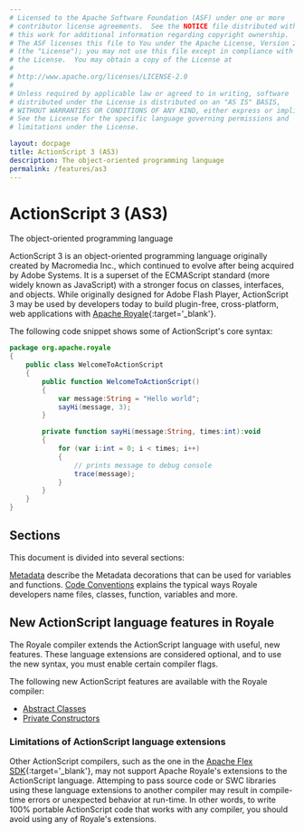 ```yaml
---
# Licensed to the Apache Software Foundation (ASF) under one or more
# contributor license agreements.  See the NOTICE file distributed with
# this work for additional information regarding copyright ownership.
# The ASF licenses this file to You under the Apache License, Version 2.0
# (the "License"); you may not use this file except in compliance with
# the License.  You may obtain a copy of the License at
# 
# http://www.apache.org/licenses/LICENSE-2.0
# 
# Unless required by applicable law or agreed to in writing, software
# distributed under the License is distributed on an "AS IS" BASIS,
# WITHOUT WARRANTIES OR CONDITIONS OF ANY KIND, either express or implied.
# See the License for the specific language governing permissions and
# limitations under the License.

layout: docpage
title: ActionScript 3 (AS3)
description: The object-oriented programming language
permalink: /features/as3
---
```


# ActionScript 3 (AS3)

The object-oriented programming language

ActionScript 3 is an object-oriented programming language originally created by Macromedia Inc., which continued to evolve after being acquired by Adobe Systems. It is a superset of the ECMAScript standard (more widely known as JavaScript) with a stronger focus on classes, interfaces, and objects. While originally designed for Adobe Flash Player, ActionScript 3 may be used by developers today to build plugin-free, cross-platform, web applications with [Apache Royale](http://royale.apache.org/){:target='_blank'}.

The following code snippet shows some of ActionScript's core syntax:

```actionscript
package org.apache.royale
{
	public class WelcomeToActionScript
	{
		public function WelcomeToActionScript()
		{
			var message:String = "Hello world";
			sayHi(message, 3);
		}

		private function sayHi(message:String, times:int):void
		{
			for (var i:int = 0; i < times; i++)
			{
				// prints message to debug console
				trace(message);
			}
		}
	}
}
```

## Sections

This document is divided into several sections:

[Metadata](features/as3/metadata) describe the Metadata decorations that can be used for variables and functions.
[Code Conventions](features/as3/code-conventions) explains the typical ways Royale developers name files, classes, function, variables and more.

## New ActionScript language features in Royale

The Royale compiler extends the ActionScript language with useful, new features. These language extensions are considered optional, and to use the new syntax, you must enable certain compiler flags.

The following new ActionScript features are available with the Royale compiler:

* [Abstract Classes](features/as3/abstract-classes)
* [Private Constructors](features/as3/private-constructors)

### Limitations of ActionScript language extensions

Other ActionScript compilers, such as the one in the [Apache Flex SDK](https://flex.apache.org/){:target='_blank'}, may not support Apache Royale's extensions to the ActionScript language. Attemping to pass source code or SWC libraries using these language extensions to another compiler may result in compile-time errors or unexpected behavior at run-time. In other words, to write 100% portable ActionScript code that works with any compiler, you should avoid using any of Royale's extensions.